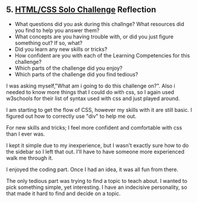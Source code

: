 ## 5. [HTML/CSS Solo Challenge](5_HTML_CSS_solo_challenge/readme.md) Reflection

* What questions did you ask during this challnge? What resources did you find to help you answer them?  
* What concepts are you having trouble with, or did you just figure something out? If so, what?  
* Did you learn any new skills or tricks?
* How confident are you with each of the Learning Competencies for this challenge? 
* Which parts of the challenge did you enjoy?
* Which parts of the challenge did you find tedious?



I was asking myself,"What am i going to do this challenge on?". Also i needed to know more things that I could do with css, so I again used w3schools for their list of syntax used with css and just played around.

I am starting to get the flow of CSS, however my skills with it are still basic. I figured out how to correctly use "div" to help me out.

For new skills and tricks; I feel more confident and comfortable with css than I ever was.

I kept it simple due to my inexperience, but I wasn't exactly sure how to do the sidebar so I left that out. I'll have to have someone more experienced walk me through it.

I enjoyed the coding part. Once I had an idea, it was all fun from there.

The only tedious part was trying to find a topic to teach about. I wanted to pick something simple, yet interesting. I have an indecisive personality, so that made it hard to find and decide on a topic.
